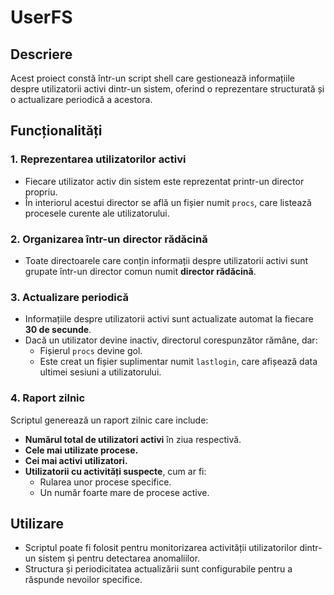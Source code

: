 # UserFS  

## Descriere  
Acest proiect constă într-un script shell care gestionează informațiile despre utilizatorii activi dintr-un sistem, oferind o reprezentare structurată și o actualizare periodică a acestora.  

## Funcționalități  

### 1. Reprezentarea utilizatorilor activi  
- Fiecare utilizator activ din sistem este reprezentat printr-un director propriu.  
- În interiorul acestui director se află un fișier numit `procs`, care listează procesele curente ale utilizatorului.  

### 2. Organizarea într-un director rădăcină  
- Toate directoarele care conțin informații despre utilizatorii activi sunt grupate într-un director comun numit **director rădăcină**.  

### 3. Actualizare periodică  
- Informațiile despre utilizatorii activi sunt actualizate automat la fiecare **30 de secunde**.  
- Dacă un utilizator devine inactiv, directorul corespunzător rămâne, dar:  
  - Fișierul `procs` devine gol.  
  - Este creat un fișier suplimentar numit `lastlogin`, care afișează data ultimei sesiuni a utilizatorului.  

### 4. Raport zilnic  
Scriptul generează un raport zilnic care include:  
- **Numărul total de utilizatori activi** în ziua respectivă.  
- **Cele mai utilizate procese.**  
- **Cei mai activi utilizatori.**  
- **Utilizatorii cu activități suspecte**, cum ar fi:  
  - Rularea unor procese specifice.  
  - Un număr foarte mare de procese active.  

## Utilizare  
- Scriptul poate fi folosit pentru monitorizarea activității utilizatorilor dintr-un sistem și pentru detectarea anomaliilor.  
- Structura și periodicitatea actualizării sunt configurabile pentru a răspunde nevoilor specifice.  
